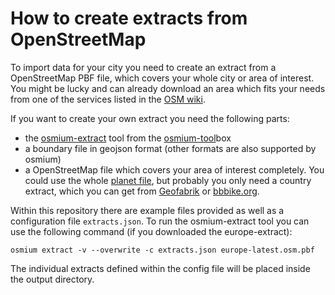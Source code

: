 # How to create extracts from OpenStreetMap

To import data for your city you need to create an extract from a OpenStreetMap PBF file, which covers your whole city 
or area of interest. You might be lucky and can already download an area which fits your needs from one of the services 
listed in the [OSM wiki](https://wiki.openstreetmap.org/wiki/Planet.osm#Country_and_area_extracts).  

If you want to create your own extract you need the following parts:

- the [osmium-extract](https://docs.osmcode.org/osmium/latest/osmium-extract.html) tool 
  from the [osmium-tool](https://osmcode.org/osmium-tool/)box  
- a boundary file in geojson format (other formats are also supported by osmium)
- a OpenStreetMap file which covers your area of interest completely. You could use the 
  whole [planet file](https://planet.osm.org/), but probably you only need a country extract, 
  which you can get from [Geofabrik](https://download.geofabrik.de/) or [bbbike.org](https://download.bbbike.org/osm/).

Within this repository there are example files provided as well as a configuration file `extracts.json`. 
To run the osmium-extract tool you can use the following command (if you downloaded the europe-extract):

`osmium extract -v --overwrite -c extracts.json europe-latest.osm.pbf`

The individual extracts defined within the config file will be placed inside the output directory.
